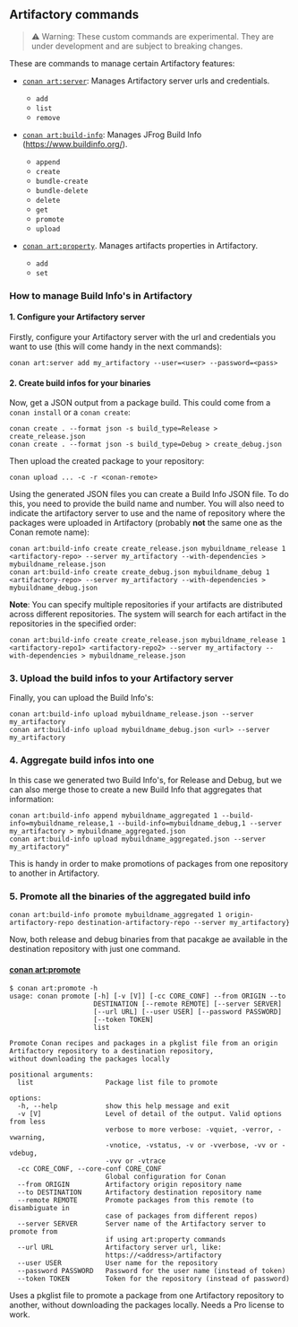 ## Artifactory commands

> ⚠️ Warning: These custom commands are experimental. They are under development and are subject to breaking changes.

These are commands to manage certain Artifactory features:

- [``conan art:server``](readme_server.md): Manages Artifactory server urls and credentials.
  - ``add``
  -  ``list``
  -  ``remove``

- [``conan art:build-info``](readme_build_info.md): Manages JFrog Build Info (https://www.buildinfo.org/).
  - ``append``
  - ``create``
  - ``bundle-create``
  - ``bundle-delete``
  - ``delete``
  - ``get``
  - ``promote``
  - ``upload``

- [``conan art:property``](readme_property.md). Manages artifacts properties in Artifactory.
  - ``add``
  - ``set``


### How to manage Build Info's in Artifactory

#### 1. Configure your Artifactory server

Firstly, configure your Artifactory server with the url and credentials you want to use (this will come handy in the next commands):

```
conan art:server add my_artifactory --user=<user> --password=<pass>
```

#### 2. Create build infos for your binaries

Now, get a JSON output from a package build. This could come from a ``conan install`` or a ``conan create``:

```
conan create . --format json -s build_type=Release > create_release.json
conan create . --format json -s build_type=Debug > create_debug.json
```

Then upload the created package to your repository:

```
conan upload ... -c -r <conan-remote>
```

Using the generated JSON files you can create a Build Info JSON file. To do this, you need to provide the build
name and number. You will also need to indicate the artifactory server to use and the name of repository where the packages were uploaded in Artifactory (probably **not** the same one as the Conan remote name):

```
conan art:build-info create create_release.json mybuildname_release 1 <artifactory-repo> --server my_artifactory --with-dependencies > mybuildname_release.json
conan art:build-info create create_debug.json mybuildname_debug 1 <artifactory-repo> --server my_artifactory --with-dependencies > mybuildname_debug.json
```

**Note**: You can specify multiple repositories if your artifacts are distributed across different repositories. The system will search for each artifact in the repositories in the specified order:

```
conan art:build-info create create_release.json mybuildname_release 1 <artifactory-repo1> <artifactory-repo2> --server my_artifactory --with-dependencies > mybuildname_release.json
```

### 3. Upload the build infos to your Artifactory server

Finally, you can upload the Build Info's:

```
conan art:build-info upload mybuildname_release.json --server my_artifactory
conan art:build-info upload mybuildname_debug.json <url> --server my_artifactory
```

### 4. Aggregate build infos into one

In this case we generated two Build Info's, for Release and Debug, but we can also merge those to
create a new Build Info that aggregates that information:

```
conan art:build-info append mybuildname_aggregated 1 --build-info=mybuildname_release,1 --build-info=mybuildname_debug,1 --server my_artifactory > mybuildname_aggregated.json
conan art:build-info upload mybuildname_aggregated.json --server my_artifactory"
```

This is handy in order to make promotions of packages from one repository to another in Artifactory.

### 5. Promote all the binaries of the aggregated build info

```
conan art:build-info promote mybuildname_aggregated 1 origin-artifactory-repo destination-artifactory-repo --server my_artifactory}
```

Now, both release and debug binaries from that pacakge ae available in the destination repository with just one command.

#### [conan art:promote](cmd_promote.py)

```
$ conan art:promote -h
usage: conan promote [-h] [-v [V]] [-cc CORE_CONF] --from ORIGIN --to
                     DESTINATION [--remote REMOTE] [--server SERVER]
                     [--url URL] [--user USER] [--password PASSWORD]
                     [--token TOKEN]
                     list

Promote Conan recipes and packages in a pkglist file from an origin Artifactory repository to a destination repository,
without downloading the packages locally

positional arguments:
  list                  Package list file to promote

options:
  -h, --help            show this help message and exit
  -v [V]                Level of detail of the output. Valid options from less
                        verbose to more verbose: -vquiet, -verror, -vwarning,
                        -vnotice, -vstatus, -v or -vverbose, -vv or -vdebug,
                        -vvv or -vtrace
  -cc CORE_CONF, --core-conf CORE_CONF
                        Global configuration for Conan
  --from ORIGIN         Artifactory origin repository name
  --to DESTINATION      Artifactory destination repository name
  --remote REMOTE       Promote packages from this remote (to disambiguate in
                        case of packages from different repos)
  --server SERVER       Server name of the Artifactory server to promote from
                        if using art:property commands
  --url URL             Artifactory server url, like:
                        https://<address>/artifactory
  --user USER           User name for the repository
  --password PASSWORD   Password for the user name (instead of token)
  --token TOKEN         Token for the repository (instead of password)
```

Uses a pkglist file to promote a package from one Artifactory repository to another, without downloading the packages locally.
Needs a Pro license to work.
